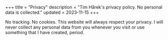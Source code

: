 +++
title = "Privacy"
description = "Tim Hårek's privacy policy. No personal data is collected."
updated = 2023-11-15
+++

No tracking. No cookies. This website will always respect your privacy. I will
never collect any personal data from you whenever you visit or use something
that I have created, period.
